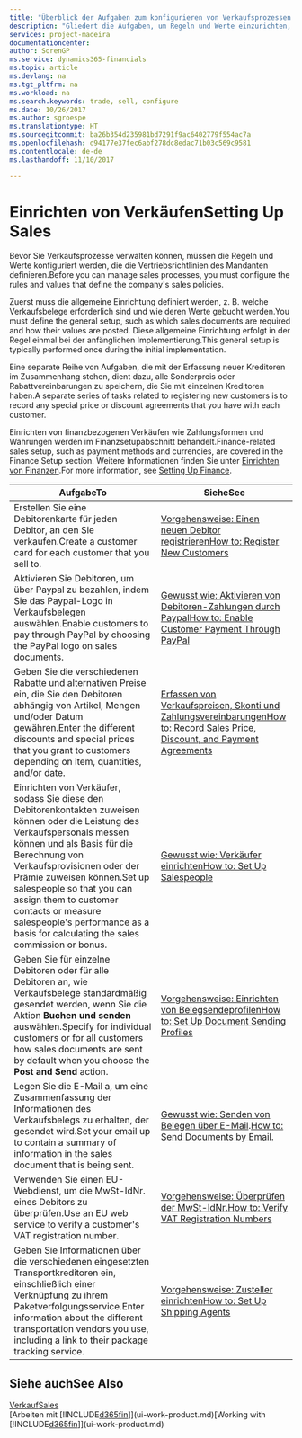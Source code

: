 ```yaml
---
title: "Überblick der Aufgaben zum konfigurieren von Verkaufsprozessen | Microsoft Docs"
description: "Gliedert die Aufgaben, um Regeln und Werte einzurichten, um Ihre Vertriebsrichtlinien und Arbeitsgänge zu definieren."
services: project-madeira
documentationcenter: 
author: SorenGP
ms.service: dynamics365-financials
ms.topic: article
ms.devlang: na
ms.tgt_pltfrm: na
ms.workload: na
ms.search.keywords: trade, sell, configure
ms.date: 10/26/2017
ms.author: sgroespe
ms.translationtype: HT
ms.sourcegitcommit: ba26b354d235981bd7291f9ac6402779f554ac7a
ms.openlocfilehash: d94177e37fec6abf278dc8edac71b03c569c9581
ms.contentlocale: de-de
ms.lasthandoff: 11/10/2017

---
```

# <a name="setting-up-sales"></a><span data-ttu-id="0d1f7-103">Einrichten von Verkäufen</span><span class="sxs-lookup"><span data-stu-id="0d1f7-103">Setting Up Sales</span></span>
<span data-ttu-id="0d1f7-104">Bevor Sie Verkaufsprozesse verwalten können, müssen die Regeln und Werte konfiguriert werden, die die Vertriebsrichtlinien des Mandanten definieren.</span><span class="sxs-lookup"><span data-stu-id="0d1f7-104">Before you can manage sales processes, you must configure the rules and values that define the company's sales policies.</span></span>

<span data-ttu-id="0d1f7-105">Zuerst muss die allgemeine Einrichtung definiert werden, z. B. welche Verkaufsbelege erforderlich sind und wie deren Werte gebucht werden.</span><span class="sxs-lookup"><span data-stu-id="0d1f7-105">You must define the general setup, such as which sales documents are required and how their values are posted.</span></span> <span data-ttu-id="0d1f7-106">Diese allgemeine Einrichtung erfolgt in der Regel einmal bei der anfänglichen Implementierung.</span><span class="sxs-lookup"><span data-stu-id="0d1f7-106">This general setup is typically performed once during the initial implementation.</span></span>

<span data-ttu-id="0d1f7-107">Eine separate Reihe von Aufgaben, die mit der Erfassung neuer Kreditoren im Zusammenhang stehen, dient dazu, alle Sonderpreis oder Rabattvereinbarungen zu speichern, die Sie mit einzelnen Kreditoren haben.</span><span class="sxs-lookup"><span data-stu-id="0d1f7-107">A separate series of tasks related to registering new customers is to record any special price or discount agreements that you have with each customer.</span></span>

<span data-ttu-id="0d1f7-108">Einrichten von finanzbezogenen Verkäufen wie Zahlungsformen und Währungen werden im Finanzsetupabschnitt behandelt.</span><span class="sxs-lookup"><span data-stu-id="0d1f7-108">Finance-related sales setup, such as payment methods and currencies, are covered in the Finance Setup section.</span></span> <span data-ttu-id="0d1f7-109">Weitere Informationen finden Sie unter [Einrichten von Finanzen](finance-setup-finance.md).</span><span class="sxs-lookup"><span data-stu-id="0d1f7-109">For more information, see [Setting Up Finance](finance-setup-finance.md).</span></span>

| <span data-ttu-id="0d1f7-110">Aufgabe</span><span class="sxs-lookup"><span data-stu-id="0d1f7-110">To</span></span> | <span data-ttu-id="0d1f7-111">Siehe</span><span class="sxs-lookup"><span data-stu-id="0d1f7-111">See</span></span> |
| --- | --- |
| <span data-ttu-id="0d1f7-112">Erstellen Sie eine Debitorenkarte für jeden Debitor, an den Sie verkaufen.</span><span class="sxs-lookup"><span data-stu-id="0d1f7-112">Create a customer card for each customer that you sell to.</span></span> |[<span data-ttu-id="0d1f7-113">Vorgehensweise: Einen neuen Debitor registrieren</span><span class="sxs-lookup"><span data-stu-id="0d1f7-113">How to: Register New Customers</span></span>](sales-how-register-new-customers.md) |
| <span data-ttu-id="0d1f7-114">Aktivieren Sie Debitoren, um über Paypal zu bezahlen, indem Sie das Paypal-Logo in Verkaufsbelegen auswählen.</span><span class="sxs-lookup"><span data-stu-id="0d1f7-114">Enable customers to pay through PayPal by choosing the PayPal logo on sales documents.</span></span> |[<span data-ttu-id="0d1f7-115">Gewusst wie: Aktivieren von Debitoren-Zahlungen durch Paypal</span><span class="sxs-lookup"><span data-stu-id="0d1f7-115">How to: Enable Customer Payment Through PayPal</span></span>](sales-how-enable-payment-service-extensions.md) |
| <span data-ttu-id="0d1f7-116">Geben Sie die verschiedenen Rabatte und alternativen Preise ein, die Sie den Debitoren abhängig von Artikel, Mengen und/oder Datum gewähren.</span><span class="sxs-lookup"><span data-stu-id="0d1f7-116">Enter the different discounts and special prices that you grant to customers depending on item, quantities, and/or date.</span></span> |[<span data-ttu-id="0d1f7-117">Erfassen von Verkaufspreisen, Skonti und Zahlungsvereinbarungen</span><span class="sxs-lookup"><span data-stu-id="0d1f7-117">How to: Record Sales Price, Discount, and Payment Agreements</span></span>](sales-how-record-sales-price-discount-payment-agreements.md) |
| <span data-ttu-id="0d1f7-118">Einrichten von Verkäufer, sodass Sie diese den Debitorenkontakten zuweisen können oder die Leistung des Verkaufspersonals messen können und als Basis für die Berechnung von Verkaufsprovisionen oder der Prämie zuweisen können.</span><span class="sxs-lookup"><span data-stu-id="0d1f7-118">Set up salespeople so that you can assign them to customer contacts or measure salespeople's performance as a basis for calculating the sales commission or bonus.</span></span> |[<span data-ttu-id="0d1f7-119">Gewusst wie: Verkäufer einrichten</span><span class="sxs-lookup"><span data-stu-id="0d1f7-119">How to: Set Up Salespeople</span></span>](sales-how-setup-salespeople.md) |
| <span data-ttu-id="0d1f7-120">Geben Sie für einzelne Debitoren oder für alle Debitoren an, wie Verkaufsbelege standardmäßig gesendet werden, wenn Sie die Aktion **Buchen und senden** auswählen.</span><span class="sxs-lookup"><span data-stu-id="0d1f7-120">Specify for individual customers or for all customers how sales documents are sent by default when you choose the **Post and Send** action.</span></span> |[<span data-ttu-id="0d1f7-121">Vorgehensweise: Einrichten von Belegsendeprofilen</span><span class="sxs-lookup"><span data-stu-id="0d1f7-121">How to: Set Up Document Sending Profiles</span></span>](sales-how-setup-document-send-profiles.md) |
| <span data-ttu-id="0d1f7-122">Legen Sie die E-Mail a, um eine Zusammenfassung der Informationen des Verkaufsbelegs zu erhalten, der gesendet wird.</span><span class="sxs-lookup"><span data-stu-id="0d1f7-122">Set your email up to contain a summary of information in the sales document that is being sent.</span></span> |<span data-ttu-id="0d1f7-123">[Gewusst wie: Senden von Belegen über E-Mail](ui-how-send-documents-email.md).</span><span class="sxs-lookup"><span data-stu-id="0d1f7-123">[How to: Send Documents by Email](ui-how-send-documents-email.md).</span></span> |
|<span data-ttu-id="0d1f7-124">Verwenden Sie einen EU-Webdienst, um die MwSt-IdNr. eines Debitors zu überprüfen.</span><span class="sxs-lookup"><span data-stu-id="0d1f7-124">Use an EU web service to verify a customer's VAT registration number.</span></span>|[<span data-ttu-id="0d1f7-125">Vorgehensweise: Überprüfen der MwSt-IdNr.</span><span class="sxs-lookup"><span data-stu-id="0d1f7-125">How to: Verify VAT Registration Numbers</span></span>](finance-setup-vat.md)|
|<span data-ttu-id="0d1f7-126">Geben Sie Informationen über die verschiedenen eingesetzten Transportkreditoren ein, einschließlich einer Verknüpfung zu ihrem Paketverfolgungsservice.</span><span class="sxs-lookup"><span data-stu-id="0d1f7-126">Enter information about the different transportation vendors you use, including a link to their package tracking service.</span></span>|[<span data-ttu-id="0d1f7-127">Vorgehensweise: Zusteller einrichten</span><span class="sxs-lookup"><span data-stu-id="0d1f7-127">How to: Set Up Shipping Agents</span></span>](sales-how-to-set-up-shipping-agents.md)|

## <a name="see-also"></a><span data-ttu-id="0d1f7-128">Siehe auch</span><span class="sxs-lookup"><span data-stu-id="0d1f7-128">See Also</span></span>
[<span data-ttu-id="0d1f7-129">Verkauf</span><span class="sxs-lookup"><span data-stu-id="0d1f7-129">Sales</span></span>](sales-manage-sales.md)  
<span data-ttu-id="0d1f7-130">[Arbeiten mit [!INCLUDE[d365fin](includes/d365fin_md.md)]](ui-work-product.md)</span><span class="sxs-lookup"><span data-stu-id="0d1f7-130">[Working with [!INCLUDE[d365fin](includes/d365fin_md.md)]](ui-work-product.md)</span></span>

